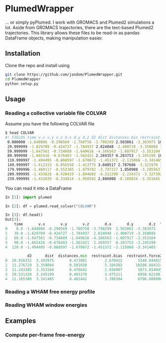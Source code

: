 # PlumedWrapper

... or simply pyPlumed. I work with GROMACS and Plumed2 simulations a lot.
Aside from GROMACS trajectories, there are the text-based Plumed2 trajectories.
This library allows these files to be read-in as pandas DataFrame objects, making manipulation easier.

## Installation

Clone the repo and install using

```bash
git clone https://github.com/jandom/PlumedWrapper.git
cd PlumedWrapper
python setup.py
```

## Usage

### Reading a collective variable file COLVAR

Assume you have the following COLVAR file

```bash
$ head COLVAR
#! FIELDS time v.x v.y v.z d.x d.y d.z d2 dist distances.min restraint.bias restraint.force2
 0.000000 -1.640806 -0.290569 -1.760758 -3.798299 2.503861 -3.303975 10.916252 3.303975 0.473081 2.670422 5340.844815
 29.999999 -1.629709 -0.424727 -1.784937 2.824048 -2.400719 -3.358084 11.276729 3.358084 0.501038 5.104302 10208.604324
 59.999999 -1.647561 -0.734689 -1.649616 -4.166563 -1.607917 -3.353104 11.243305 3.353104 0.476641 2.936907 5873.814045
 89.999998 -1.665416 -0.676483 -1.562421 2.269357 0.283753 -3.245199 10.531320 3.245199 0.483370 3.475311 6950.622491
 119.999997 -1.494495 -0.860597 -1.670672 -1.451372 -2.115068 -3.341465 11.165386 3.341465 0.482442 3.398304 6796.608996
 149.999997 -1.612333 -0.856558 -1.413775 3.040517 2.787686 -3.321970 11.035486 3.321970 0.489207 3.978927 7957.854806
 179.999996 -1.460117 -0.552365 -1.879782 -3.797217 1.850908 -3.295563 10.860736 3.295563 0.483233 3.463835 6927.669979
 209.999995 -1.433626 -0.428419 -1.894602 -4.212299 -2.234372 -3.327392 11.071540 3.327392 0.482861 3.432947 6865.894313
 239.999995 -1.433039 -0.334814 -1.950592 2.886008 -0.180834 -3.351645 11.233523 3.351645 0.483527 3.488397 6976.794135
```

You can read it into a DataFrame

```python
In [1]: import plumed

In [2]: df = plumed.read_colvar("COLVAR")

In [3]: df.head()
Out[3]:
    time       v.x       v.y       v.z       d.x       d.y       d.z  \
0    0.0 -1.640806 -0.290569 -1.760758 -3.798299  2.503861 -3.303975   
1   30.0 -1.629709 -0.424727 -1.784937  2.824048 -2.400719 -3.358084   
2   60.0 -1.647561 -0.734689 -1.649616 -4.166563 -1.607917 -3.353104   
3   90.0 -1.665416 -0.676483 -1.562421  2.269357  0.283753 -3.245199   
4  120.0 -1.494495 -0.860597 -1.670672 -1.451372 -2.115068 -3.341465   

          d2      dist  distances.min  restraint.bias  restraint.force2  
0  10.916252  3.303975       0.473081        2.670422       5340.844815  
1  11.276729  3.358084       0.501038        5.104302      10208.604324  
2  11.243305  3.353104       0.476641        2.936907       5873.814045  
3  10.531320  3.245199       0.483370        3.475311       6950.622491  
4  11.165386  3.341465       0.482442        3.398304       6796.608996  
```

### Reading a WHAM free energy profile

### Reading WHAM window energies

## Examples

### Compute per-frame free-energy
